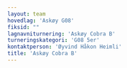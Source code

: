 ```yaml
---
layout: team
hovedlag: 'Askøy G08'
fiksid: ""
lagnavniturnering: 'Askøy Cobra B'
turneringskategori: 'G08 5er'
kontaktperson: 'Øyvind Håkon Heimli'
title: 'Askøy Cobra B'
---
```

